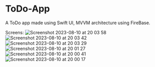 # ToDo-App
A ToDo app made using Swift UI, MVVM architecture using FireBase.

Screens:
![Screenshot 2023-08-10 at 20 03 58](https://github.com/shreya20singh/ToDo-App/assets/23652464/f86eca81-08a8-4d3c-8335-129a4f333b0e)
![Screenshot 2023-08-10 at 20 03 42](https://github.com/shreya20singh/ToDo-App/assets/23652464/aef76c32-0268-4e01-880e-1ef3e711caed)
![Screenshot 2023-08-10 at 20 03 29](https://github.com/shreya20singh/ToDo-App/assets/23652464/2e684013-e36a-47d3-b13e-fef64e91499e)
![Screenshot 2023-08-10 at 20 01 27](https://github.com/shreya20singh/ToDo-App/assets/23652464/1c33210d-4639-41cc-a01e-e2754c684075)
![Screenshot 2023-08-10 at 20 00 41](https://github.com/shreya20singh/ToDo-App/assets/23652464/4d64df8a-ca0a-4152-a5f5-b60b0e77b228)
![Screenshot 2023-08-10 at 20 00 17](https://github.com/shreya20singh/ToDo-App/assets/23652464/d44530ad-8a47-4847-822d-87a59bb65d78)
